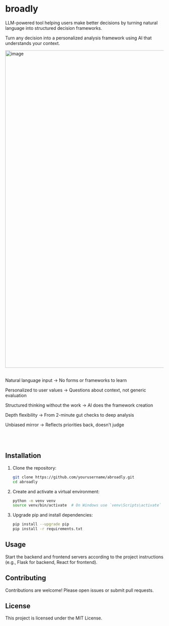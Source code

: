 # broadly

LLM-powered tool helping users make better decisions by turning natural language into structured decision frameworks.

Turn any decision into a personalized analysis framework using AI that understands your context.

<img width="948" height="1007" alt="image" src="https://github.com/user-attachments/assets/407b563b-679c-47f5-a590-d6b7d48e6b3d" />


<br />
<br />

Natural language input → No forms or frameworks to learn

Personalized to user values → Questions about context, not generic evaluation

Structured thinking without the work → AI does the framework creation

Depth flexibility → From 2-minute gut checks to deep analysis

Unbiased mirror → Reflects priorities back, doesn't judge
  
<br />
<br />

## Installation

1. Clone the repository:

   ```bash
   git clone https://github.com/yourusername/abroadly.git
   cd abroadly
   ```

2. Create and activate a virtual environment:

   ```bash
   python -m venv venv
   source venv/bin/activate  # On Windows use `venv\Scripts\activate`
   ```

3. Upgrade pip and install dependencies:

   ```bash
   pip install --upgrade pip
   pip install -r requirements.txt
   ```

## Usage

Start the backend and frontend servers according to the project instructions (e.g., Flask for backend, React for frontend).

## Contributing

Contributions are welcome! Please open issues or submit pull requests.

## License

This project is licensed under the MIT License.

